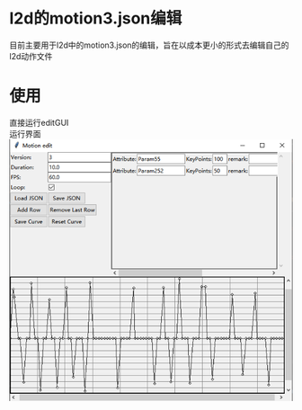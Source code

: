 # l2d的motion3.json编辑
目前主要用于l2d中的motion3.json的编辑，旨在以成本更小的形式去编辑自己的l2d动作文件

# 使用
直接运行editGUI\
运行界面
![img.png](resource/img.png)
